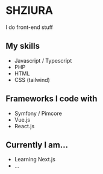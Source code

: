 # SHZIURA
I do front-end stuff

## My skills
- Javascript / Typescript
- PHP
- HTML
- CSS (tailwind)

## Frameworks I code with
- Symfony / Pimcore
- Vue.js
- React.js

## Currently I am...
- Learning Next.js
- ...

<!---
shziura/shziura is a ✨ special ✨ repository because its `README.md` (this file) appears on your GitHub profile.
You can click the Preview link to take a look at your changes.
--->

